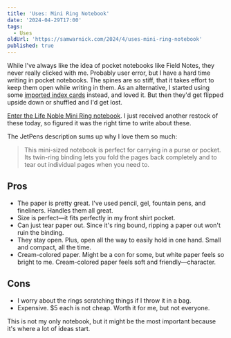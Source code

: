 ```yaml
---
title: 'Uses: Mini Ring Notebook'
date: '2024-04-29T17:00'
tags:
  - Uses
oldUrl: 'https://samwarnick.com/2024/4/uses-mini-ring-notebook'
published: true
---
```


While I've always like the idea of pocket notebooks like Field Notes, they never really clicked with me. Probably user error, but I have a hard time writing in pocket notebooks. The spines are so stiff, that it takes effort to keep them open while writing in them. As an alternative, I started using some [imported index cards](https://www.amazon.com/Exacompta-Index-Cards-Inch-100Pk/dp/B001AO138S?th=1) instead, and loved it. But then they'd get flipped upside down or shuffled and I'd get lost.

[Enter the Life Noble Mini Ring notebook](https://www.jetpens.com/Life-Noble-Notebook-Mini-Ring-5-x-3.1-Plain/pd/20212). I just received another restock of these today, so figured it was the right time to write about these.

The JetPens description sums up why I love them so much:

> This mini-sized notebook is perfect for carrying in a purse or pocket. Its twin-ring binding lets you fold the pages back completely and to tear out individual pages when you need to.

## Pros

- The paper is pretty great. I've used pencil, gel, fountain pens, and fineliners. Handles them all great.
- Size is perfect—it fits perfectly in my front shirt pocket.
- Can just tear paper out. Since it's ring bound, ripping a paper out won't ruin the binding.
- They stay open. Plus, open all the way to easily hold in one hand. Small and compact, all the time.
- Cream-colored paper. Might be a con for some, but white paper feels so bright to me. Cream-colored paper feels soft and friendly—character.

## Cons

- I worry about the rings scratching things if I throw it in a bag.
- Expensive. $5 each is not cheap. Worth it for me, but not everyone.

This is not my only notebook, but it might be the most important because it's where a lot of ideas start.
